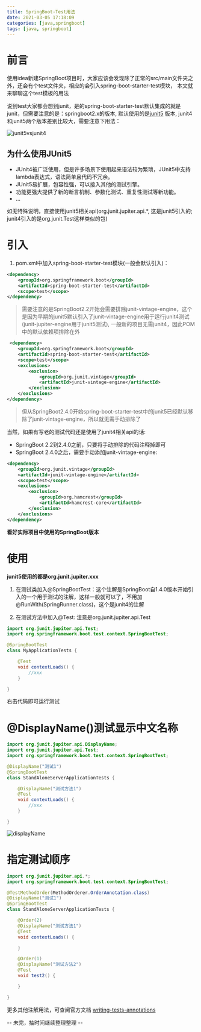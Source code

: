 ```yaml
---
title: SpringBoot-Test用法
date: 2021-03-05 17:18:09
categories: [java,springboot]
tags: [java, springboot]
---
```


# 前言

使用idea新建SpringBoot项目时，大家应该会发现除了正常的src/main文件夹之外，还会有个test文件夹，相应的会引入spring-boot-starter-test模块，
本文就来聊聊这个test模板的用法

说到test大家都会想到junit，是的spring-boot-starter-test默认集成的就是junit，但需要注意的是：springboot2.x的版本, 默认使用的是[junit5](https://junit.org/junit5/docs/current/user-guide/) 版本, junit4和junit5两个版本差别比较大，需要注意下用法：

![junit5vsjunit4](junit5vsjunit4.png)

 <!-- more -->

## 为什么使用JUnit5

- JUnit4被广泛使用，但是许多场景下使用起来语法较为繁琐，JUnit5中支持lambda表达式，语法简单且代码不冗余。
- JUnit5易扩展，包容性强，可以接入其他的测试引擎。
- 功能更强大提供了新的断言机制、参数化测试、重复性测试等新功能。
- ...

如无特殊说明，直接使用junit5相关api(org.junit.jupiter.api.*, 这是junit5引入的;  junit4引入的是org.junit.Test这样类似的包)

# 引入

1. pom.xml中加入spring-boot-starter-test模块(一般会默认引入)：

```xml
<dependency>
    <groupId>org.springframework.boot</groupId>
    <artifactId>spring-boot-starter-test</artifactId>
    <scope>test</scope>
</dependency>
```

> 需要注意的是SpringBoot2.2开始会需要排除junit-vintage-engine，这个是因为早期的junit5默认引入了junit-vintage-engine用于运行junit4测试(junit-jupiter-engine用于junit5测试), 一般新的项目无需junit4，因此POM中的默认依赖项排除在外

```xml
 <dependency>
    <groupId>org.springframework.boot</groupId>
    <artifactId>spring-boot-starter-test</artifactId>
    <scope>test</scope>
    <exclusions>
        <exclusion>
            <groupId>org.junit.vintage</groupId>
            <artifactId>junit-vintage-engine</artifactId>
        </exclusion>
    </exclusions>
</dependency>
```

> 但从SpringBoot2.4.0开始spring-boot-starter-test中的junit5已经默认移除了junit-vintage-engine，所以就无需手动排除了

当然，如果有写老的测试代码还是使用了junit4相关api的话:

- SpringBoot 2.2到2.4.0之前，只要将手动排除的代码注释掉即可
- SpringBoot 2.4.0之后，需要手动添加junit-vintage-engine:

```xml
<dependency>
    <groupId>org.junit.vintage</groupId>
    <artifactId>junit-vintage-engine</artifactId>
    <scope>test</scope>
    <exclusions>
        <exclusion>
            <groupId>org.hamcrest</groupId>
            <artifactId>hamcrest-core</artifactId>
        </exclusion>
    </exclusions>
</dependency>
```

**看好实际项目中使用的SpringBoot版本**

# 使用

**junit5使用的都是org.junit.jupiter.xxx**

1. 在测试类加入@SpringBootTest：这个注解是SpringBoot自1.4.0版本开始引入的一个用于测试的注解，这样一般就可以了，不用加@RunWith(SpringRunner.class)，这个是junit4的注解

2. 在测试方法中加入@Test: 注意是org.junit.jupiter.api.Test

```java
import org.junit.jupiter.api.Test;
import org.springframework.boot.test.context.SpringBootTest;

@SpringBootTest
class MyApplicationTests {

    @Test
    void contextLoads() {
        //xxx
    }

}

```

右击代码即可运行测试

# @DisplayName()测试显示中文名称

```java
import org.junit.jupiter.api.DisplayName;
import org.junit.jupiter.api.Test;
import org.springframework.boot.test.context.SpringBootTest;

@DisplayName("测试1")
@SpringBootTest
class StandAloneServerApplicationTests {

    @DisplayName("测试方法1")
    @Test
    void contextLoads() {
        //xxx
    }

}

```

![displayName](displayName.png)

# 指定测试顺序

```java
import org.junit.jupiter.api.*;
import org.springframework.boot.test.context.SpringBootTest;

@TestMethodOrder(MethodOrderer.OrderAnnotation.class)
@DisplayName("测试1")
@SpringBootTest
class StandAloneServerApplicationTests {

    @Order(2)
    @DisplayName("测试方法1")
    @Test
    void contextLoads() {

    }

    @Order(1)
    @DisplayName("测试方法2")
    @Test
    void test2() {

    }

}

```

更多其他注解用法，可查阅官方文档 [writing-tests-annotations](https://junit.org/junit5/docs/current/user-guide/#writing-tests-annotations)

-- 未完，抽时间继续整理整理 --
